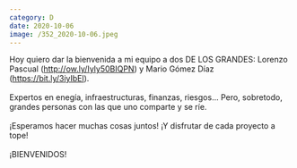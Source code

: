 ```yaml
--- 
category: D 
date: 2020-10-06 
image: /352_2020-10-06.jpeg 
--- 
```


Hoy quiero dar la bienvenida a mi equipo a dos DE LOS GRANDES: Lorenzo Pascual (http://ow.ly/Iyly50BIQPN) y Mario Gómez Díaz (https://bit.ly/3iyIbEl).<br><br>Expertos en enegía, infraestructuras, finanzas, riesgos... Pero, sobretodo, grandes personas con las que uno comparte y se ríe.<br><br>¡Esperamos hacer muchas cosas juntos! ¡Y disfrutar de cada proyecto a tope!<br><br>¡BIENVENIDOS!